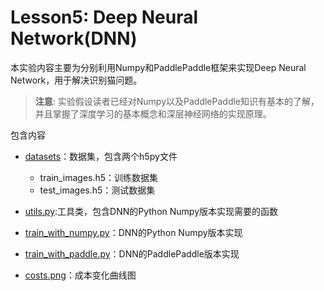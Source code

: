 # Lesson5: Deep Neural Network(DNN)

本实验内容主要为分别利用Numpy和PaddlePaddle框架来实现Deep Neural Network，用于解决识别猫问题。

>**注意**: 实验假设读者已经对Numpy以及PaddlePaddle知识有基本的了解，并且掌握了深度学习的基本概念和深层神经网络的实现原理。


包含内容

* [datasets](datasets)：数据集，包含两个h5py文件
	* train_images.h5：训练数据集
	* test_images.h5：测试数据集

* [utils.py](utils.py):工具类，包含DNN的Python Numpy版本实现需要的函数

* [train_with_numpy.py](train_with_numpy.py)：DNN的Python Numpy版本实现

* [train_with_paddle.py](train_with_paddle.py)：DNN的PaddlePaddle版本实现

* [costs.png](costs.png)：成本变化曲线图
